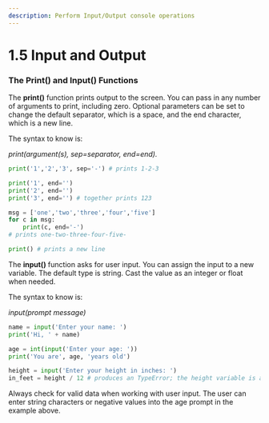 ```yaml
---
description: Perform Input/Output console operations
---
```


# 1.5 Input and Output

### The Print() and Input() Functions

The **print()** function prints output to the screen. You can pass in any number of arguments to print, including zero. Optional parameters can be set to change the default separator, which is a space, and the end character, which is a new line.

The syntax to know is:

_print(argument(s), sep=separator, end=end)._

```python
print('1','2','3', sep='-') # prints 1-2-3

print('1', end='')
print('2', end='')
print('3', end='') # together prints 123

msg = ['one','two','three','four','five']
for c in msg:
    print(c, end='-')
# prints one-two-three-four-five-

print() # prints a new line
```

The **input()** function asks for user input. You can assign the input to a new variable. The default type is string. Cast the value as an integer or float when needed.

The syntax to know is:

_input(prompt message)_

```python
name = input('Enter your name: ')
print('Hi, ' + name)

age = int(input('Enter your age: '))
print('You are', age, 'years old')

height = input('Enter your height in inches: ')
in_feet = height / 12 # produces an TypeError; the height variable is a string
```

Always check for valid data when working with user input. The user can enter string characters or negative values into the age prompt in the example above.&#x20;
